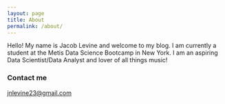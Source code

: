 ```yaml
---
layout: page
title: About
permalink: /about/
---
```


Hello! My name is Jacob Levine and welcome to my blog. I am currently a student at the Metis Data Science Bootcamp in New 
York. I am an aspiring Data Scientist/Data Analyst and lover of all things music!

### Contact me

[jnlevine23@gmail.com](mailto:jnlevine23@gmail.com)
